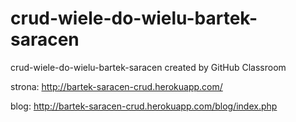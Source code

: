 # crud-wiele-do-wielu-bartek-saracen
crud-wiele-do-wielu-bartek-saracen created by GitHub Classroom

strona: http://bartek-saracen-crud.herokuapp.com/

blog: http://bartek-saracen-crud.herokuapp.com/blog/index.php
